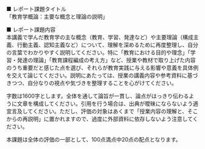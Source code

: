 ■ レポート課題タイトル  
「教育学概論：主要な概念と理論の説明」

■ レポート課題内容  
本講義で学んだ教育学の主な概念（教育、学習、発達など）や主要理論（構成主義、行動主義、認知主義など）について、理解を深めるために再度整理し、自分の言葉でわかりやすく説明してください。特に「教育における目的や理念」「学習・発達の理論」「教育課程編成の考え方」など、授業や教材で取り上げた内容のうち重要だと感じた点を選び、それらが教育実践に与える影響や意義を具体例を交えて論じてください。説明にあたっては、授業の講義内容や参考資料に基づきつつ、自分なりの視点や気づきを整理することを心がけてください。  

字数は1600字とします。全体を通して論旨が一貫し、論点がはっきり伝わるように文章を構成してください。引用を行う場合は、出典が曖昧にならないよう適宜言及してください。ただし、評価の対象はあくまで「授業内容の理解と、そこからの再説明」に置かれますので、過度に外部資料に依存しないよう注意してください。  

本課題は全体の評価の一部として、100点満点中20点の配点となります。  